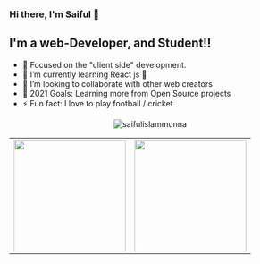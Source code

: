 ### Hi there, I'm Saiful   👋

 
## I'm a web-Developer, and Student!!

- 🔭 Focused on  the "client side" development.
- 🌱 I’m currently learning React js 🤣
- 👯 I’m looking to collaborate with other web creators
- 🥅 2021 Goals: Learning more from Open Source projects
- ⚡ Fun fact: I love to   play football / cricket

 
<div style="width: 100%;" align="center">
  <img  src="https://github-readme-streak-stats.herokuapp.com/?user=saifulislammunna" alt="saifulislammunna" />
</div>


 <table>
  <tr>
    <td>
      <div style="width: 100%;" align="center">
        <img height="200em" src="https://github-readme-stats.vercel.app/api?username=saifulislammunna&show_icons=true&hide_border=true&count_private=true" /> 
      </div>
      <td>
        <div style="width: 100%;" align="center">
          <img height="200em" src="https://github-readme-stats.vercel.app/api/top-langs/?username=saifulislammunna&show_icons=true&hide_border=true&layout=compact&langs_count=8"/> 
        </div>
      </td>
    </td>
  </tr>
</table>
